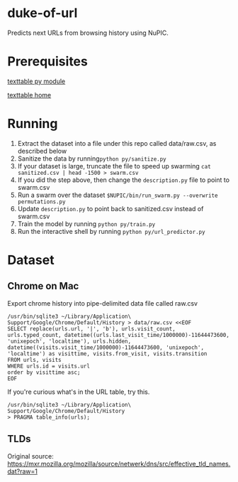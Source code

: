 duke-of-url
===========
Predicts next URLs from browsing history using NuPIC.

# Prerequisites

[texttable py module](https://pypi.python.org/pypi?name=texttable&%3aaction=display)

[texttable home](http://foutaise.org/code/)

# Running
1. Extract the dataset into a file under this repo called data/raw.csv, as described below
1. Sanitize the data by running`python py/sanitize.py`
1. If your dataset is large, truncate the file to speed up swarming `cat sanitized.csv | head -1500 > swarm.csv`
1. If you did the step above, then change the `description.py` file to point to swarm.csv
1. Run a swarm over the dataset `$NUPIC/bin/run_swarm.py --overwrite permutations.py`
1. Update `description.py` to point back to sanitized.csv instead of swarm.csv
1. Train the model by running `python py/train.py`
1. Run the interactive shell by running `python py/url_predictor.py`

# Dataset

## Chrome on Mac

Export chrome history into pipe-delimited data file called raw.csv

```
/usr/bin/sqlite3 ~/Library/Application\ Support/Google/Chrome/Default/History > data/raw.csv <<EOF
SELECT replace(urls.url, '|', 'b'), urls.visit_count, urls.typed_count, datetime((urls.last_visit_time/1000000)-11644473600, 'unixepoch', 'localtime'), urls.hidden, datetime((visits.visit_time/1000000)-11644473600, 'unixepoch', 'localtime') as visittime, visits.from_visit, visits.transition
FROM urls, visits
WHERE urls.id = visits.url
order by visittime asc;
EOF
```

If you're curious what's in the URL table, try this.

```
/usr/bin/sqlite3 ~/Library/Application\ Support/Google/Chrome/Default/History
> PRAGMA table_info(urls);
```

## TLDs

Original source:
https://mxr.mozilla.org/mozilla/source/netwerk/dns/src/effective_tld_names.dat?raw=1
